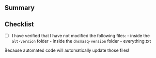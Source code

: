 ## Summary

<!-- Please include a summary of your changes here -->

## Checklist

- [ ] I have verified that I have not modified the following files:
      - inside the `alt-version` folder
      - inside the `dnsmasq-version` folder
      - everything.txt

Because automated code will automatically update those files!

